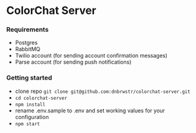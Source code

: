 # ColorChat Server

### Requirements
* Postgres
* RabbitMQ
* Twilio account (for sending account confirmation messages)
* Parse account (for sending push notifications)

### Getting started
* clone repo `git clone git@github.com:dnbrwstr/colorchat-server.git`
* `cd colorchat-server`
* `npm install`
* rename .env.sample to .env and set working values for your configuration
* `npm start`